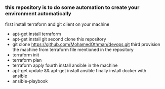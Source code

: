 ### this repository is to do some automation to create your environment automatically 
first install terraform and git client on your machine 
  - apt-get install terraform
  - apt-get install git 
second clone this repository 
  - git clone https://github.com/MohamedOthman/devops.git
third provision the machine from terraform file mentioned in the repository 
  - terraform init 
  - terraform plan 
  - terraform apply 
fourth install ansible in the machine 
  - apt-get update && apt-get install ansible 
finally install docker with ansible 
  - ansible-playbook 

